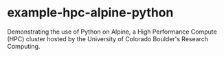 # example-hpc-alpine-python
Demonstrating the use of Python on Alpine, a High Performance Compute (HPC) cluster hosted by the University of Colorado Boulder's Research Computing.
